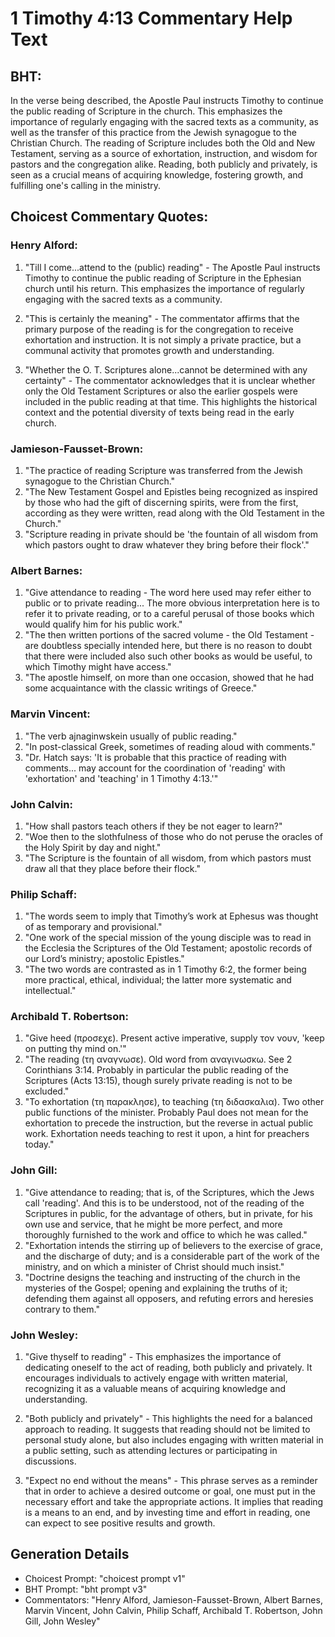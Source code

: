 # 1 Timothy 4:13 Commentary Help Text

## BHT:
In the verse being described, the Apostle Paul instructs Timothy to continue the public reading of Scripture in the church. This emphasizes the importance of regularly engaging with the sacred texts as a community, as well as the transfer of this practice from the Jewish synagogue to the Christian Church. The reading of Scripture includes both the Old and New Testament, serving as a source of exhortation, instruction, and wisdom for pastors and the congregation alike. Reading, both publicly and privately, is seen as a crucial means of acquiring knowledge, fostering growth, and fulfilling one's calling in the ministry.

## Choicest Commentary Quotes:
### Henry Alford:
1. "Till I come...attend to the (public) reading" - The Apostle Paul instructs Timothy to continue the public reading of Scripture in the Ephesian church until his return. This emphasizes the importance of regularly engaging with the sacred texts as a community.

2. "This is certainly the meaning" - The commentator affirms that the primary purpose of the reading is for the congregation to receive exhortation and instruction. It is not simply a private practice, but a communal activity that promotes growth and understanding.

3. "Whether the O. T. Scriptures alone...cannot be determined with any certainty" - The commentator acknowledges that it is unclear whether only the Old Testament Scriptures or also the earlier gospels were included in the public reading at that time. This highlights the historical context and the potential diversity of texts being read in the early church.

### Jamieson-Fausset-Brown:
1. "The practice of reading Scripture was transferred from the Jewish synagogue to the Christian Church."
2. "The New Testament Gospel and Epistles being recognized as inspired by those who had the gift of discerning spirits, were from the first, according as they were written, read along with the Old Testament in the Church."
3. "Scripture reading in private should be 'the fountain of all wisdom from which pastors ought to draw whatever they bring before their flock'."

### Albert Barnes:
1. "Give attendance to reading - The word here used may refer either to public or to private reading... The more obvious interpretation here is to refer it to private reading, or to a careful perusal of those books which would qualify him for his public work."
2. "The then written portions of the sacred volume - the Old Testament - are doubtless specially intended here, but there is no reason to doubt that there were included also such other books as would be useful, to which Timothy might have access."
3. "The apostle himself, on more than one occasion, showed that he had some acquaintance with the classic writings of Greece."

### Marvin Vincent:
1. "The verb ajnaginwskein usually of public reading." 
2. "In post-classical Greek, sometimes of reading aloud with comments."
3. "Dr. Hatch says: 'It is probable that this practice of reading with comments... may account for the coordination of 'reading' with 'exhortation' and 'teaching' in 1 Timothy 4:13.'"

### John Calvin:
1. "How shall pastors teach others if they be not eager to learn?"
2. "Woe then to the slothfulness of those who do not peruse the oracles of the Holy Spirit by day and night."
3. "The Scripture is the fountain of all wisdom, from which pastors must draw all that they place before their flock."

### Philip Schaff:
1. "The words seem to imply that Timothy’s work at Ephesus was thought of as temporary and provisional."
2. "One work of the special mission of the young disciple was to read in the Ecclesia the Scriptures of the Old Testament; apostolic records of our Lord’s ministry; apostolic Epistles."
3. "The two words are contrasted as in 1 Timothy 6:2, the former being more practical, ethical, individual; the latter more systematic and intellectual."

### Archibald T. Robertson:
1. "Give heed (προσεχε). Present active imperative, supply τον νουν, 'keep on putting thy mind on.'"
2. "The reading (τη αναγνωσε). Old word from αναγινωσκω. See 2 Corinthians 3:14. Probably in particular the public reading of the Scriptures (Acts 13:15), though surely private reading is not to be excluded."
3. "To exhortation (τη παρακλησε), to teaching (τη διδασκαλια). Two other public functions of the minister. Probably Paul does not mean for the exhortation to precede the instruction, but the reverse in actual public work. Exhortation needs teaching to rest it upon, a hint for preachers today."

### John Gill:
1. "Give attendance to reading; that is, of the Scriptures, which the Jews call 'reading'. And this is to be understood, not of the reading of the Scriptures in public, for the advantage of others, but in private, for his own use and service, that he might be more perfect, and more thoroughly furnished to the work and office to which he was called."
2. "Exhortation intends the stirring up of believers to the exercise of grace, and the discharge of duty; and is a considerable part of the work of the ministry, and on which a minister of Christ should much insist."
3. "Doctrine designs the teaching and instructing of the church in the mysteries of the Gospel; opening and explaining the truths of it; defending them against all opposers, and refuting errors and heresies contrary to them."

### John Wesley:
1. "Give thyself to reading" - This emphasizes the importance of dedicating oneself to the act of reading, both publicly and privately. It encourages individuals to actively engage with written material, recognizing it as a valuable means of acquiring knowledge and understanding.

2. "Both publicly and privately" - This highlights the need for a balanced approach to reading. It suggests that reading should not be limited to personal study alone, but also includes engaging with written material in a public setting, such as attending lectures or participating in discussions.

3. "Expect no end without the means" - This phrase serves as a reminder that in order to achieve a desired outcome or goal, one must put in the necessary effort and take the appropriate actions. It implies that reading is a means to an end, and by investing time and effort in reading, one can expect to see positive results and growth.


## Generation Details
- Choicest Prompt: "choicest prompt v1"
- BHT Prompt: "bht prompt v3"
- Commentators: "Henry Alford, Jamieson-Fausset-Brown, Albert Barnes, Marvin Vincent, John Calvin, Philip Schaff, Archibald T. Robertson, John Gill, John Wesley"
